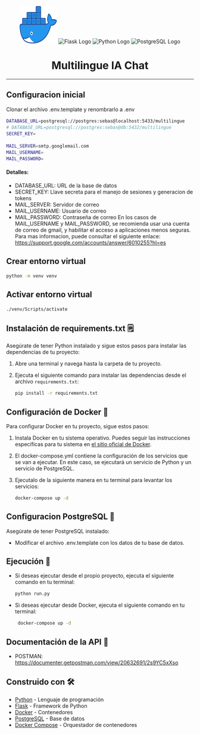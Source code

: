 <div align="center">
  <img src="https://raw.githubusercontent.com/56kcloud/Training/master/img/docker_logo.png" alt="Docker Logo" width="100" height="100" />
  <img src="https://flask-training-courses.uk/images/flask-logo.png" alt="Flask Logo" width="100" height="100" />
  <img src="https://th.bing.com/th/id/R.d8acd2b243a62aa4567215a9099b10b4?rik=Bgp%2fnQs8ZDhJbw&riu=http%3a%2f%2ficons.iconarchive.com%2ficons%2fcornmanthe3rd%2fplex%2f512%2fOther-python-icon.png&ehk=kKuy%2bH0f2AqPgUtHwzM%2fmN4VFDzN8IYiy%2fojW%2blY6jY%3d&risl=&pid=ImgRaw&r=0" alt="Python Logo" width="100" height="100" />
  <img src="https://upload.wikimedia.org/wikipedia/commons/thumb/2/29/Postgresql_elephant.svg/1985px-Postgresql_elephant.svg.png" alt="PostgreSQL Logo" width="100" height="100" />

  # Multilingue IA Chat
</div>

---
## Configuracion inicial
Clonar el archivo .env.template y renombrarlo a .env
```bash
DATABASE_URL=postgresql://postgres:sebas@localhost:5433/multilingue
# DATABASE_URL=postgresql://postgres:sebas@db:5432/multilingue
SECRET_KEY=

MAIL_SERVER=smtp.googlemail.com
MAIL_USERNAME=
MAIL_PASSWORD=
```
#### Detalles:
- DATABASE_URL: URL de la base de datos
- SECRET_KEY: Llave secreta para el manejo de sesiones y generacion de tokens
- MAIL_SERVER: Servidor de correo
- MAIL_USERNAME: Usuario de correo
- MAIL_PASSWORD: Contraseña de correo
En los casos de MAIL_USERNAME y MAIL_PASSWORD, se recomienda usar una cuenta de correo de gmail, y habilitar el acceso a aplicaciones menos seguras. Para mas informacion, puede consultar el siguiente enlace: https://support.google.com/accounts/answer/6010255?hl=es
## Crear entorno virtual
```bash
python -m venv venv
```

## Activar entorno virtual
```bash
./venv/Scripts/activate
```

## Instalación de requirements.txt 🗒️

Asegúrate de tener Python instalado y sigue estos pasos para instalar las dependencias de tu proyecto:

1. Abre una terminal y navega hasta la carpeta de tu proyecto.

2. Ejecuta el siguiente comando para instalar las dependencias desde el archivo `requirements.txt`:

   ```bash
   pip install -r requirements.txt
## Configuración de Docker 🐳

Para configurar Docker en tu proyecto, sigue estos pasos:

1. Instala Docker en tu sistema operativo. Puedes seguir las instrucciones específicas para tu sistema en [el sitio oficial de Docker](https://docs.docker.com/get-docker/).

2. El docker-compose.yml contiene la configuración de los servicios que se van a ejecutar. En este caso, se ejecutará un servicio de Python y un servicio de PostgreSQL.

3. Ejecutalo de la siguiente manera en tu terminal para levantar los servicios:

   ```bash
   docker-compose up -d
   ```

## Configuracion PostgreSQL 🐘

Asegúrate de tener PostgreSQL instalado:

- Modificar el archivo .env.template con los datos de tu base de datos.



## Ejecución 🚀
- Si deseas ejecutar desde el propio proyecto, ejecuta el siguiente comando en tu terminal:

   ```bash
   python run.py
   ```

- Si deseas ejecutar desde Docker, ejecuta el siguiente comando en tu terminal:

   ```bash
    docker-compose up -d
    ```

## Documentación de la API 📖
- POSTMAN: https://documenter.getpostman.com/view/20632691/2s9YC5xXso

## Construido con 🛠️
- [Python](https://www.python.org/) - Lenguaje de programación
- [Flask](https://flask.palletsprojects.com/en/1.1.x/) - Framework de Python
- [Docker](https://www.docker.com/) - Contenedores
- [PostgreSQL](https://www.postgresql.org/) - Base de datos
- [Docker Compose](https://docs.docker.com/compose/) - Orquestador de contenedores




